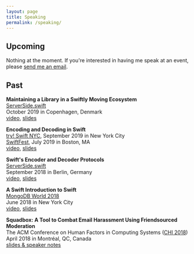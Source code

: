 ```yaml
---
layout: page
title: Speaking
permalink: /speaking/
---
```


## Upcoming
Nothing at the moment. If you're interested in having me speak at an event, please [send me an email](mailto:kaitlinmahar@gmail.com).

## Past
**Maintaining a Library in a Swiftly Moving Ecosystem**<br>
[ServerSide.swift](https://www.serversideswift.info/)<br>
October 2019 in Copenhagen, Denmark<br>
[video](https://www.youtube.com/watch?v=9-fdbG9jNt4), [slides](https://speakerdeck.com/kmahar/maintaining-a-library-in-a-swiftly-moving-ecosystem)

**Encoding and Decoding in Swift**<br>
[try! Swift NYC](https://www.tryswift.co/events/2019/nyc/), September 2019 in New York City<br>
[SwiftFest](https://swiftfest.io/), July 2019 in Boston, MA<br>
[video](https://www.youtube.com/watch?v=9GZ8Hiq-Nbc), [slides](https://speakerdeck.com/kmahar/encoding-and-decoding-in-swift)

**Swift's Encoder and Decoder Protocols**<br>
[ServerSide.swift](https://www.serversideswift.info/2018)<br>
September 2018 in Berlin, Germany<br>
[video](https://www.youtube.com/watch?v=yL5Ff5p1hyc), [slides](https://speakerdeck.com/kmahar/swifts-encoder-and-decoder-protocols)

**A Swift Introduction to Swift**<br>
[MongoDB World 2018](https://www.mongodb.com/world18)<br>
June 2018 in New York City<br>
[video](https://www.youtube.com/watch?v=CcCTM1PN1N4), [slides](https://speakerdeck.com/kmahar/a-swift-introduction-to-swift)

**Squadbox: A Tool to Combat Email Harassment Using Friendsourced Moderation**<br>
The ACM Conference on Human Factors in Computing Systems ([CHI 2018](https://chi2018.acm.org/))<br>
April 2018 in Montréal, QC, Canada<br>
[slides & speaker notes](https://people.csail.mit.edu/axz/squadbox.html)